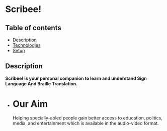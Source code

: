 ﻿# Scribee!

## Table of contents
* [Description](#Description)
* [Technologies](#Technologies)
* [Setup](#Setup)

## Description
**Scribee! is your personal companion to learn and understand Sign Language And Braille Translation.** 
- # Our Aim 
    Helping specially-abled people gain better access to education, politics, media, and entertainment which is available in the audio-video format.


